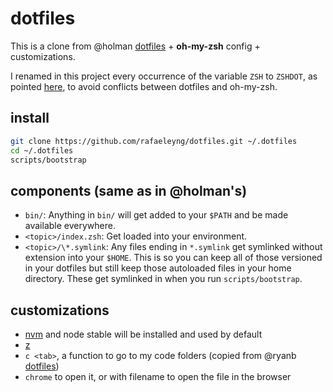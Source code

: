 # dotfiles

This is a clone from @holman [dotfiles](https://github.com/holman/dotfiles) + **oh-my-zsh** config + customizations.

I renamed in this project every occurrence of the variable `ZSH` to `ZSHDOT`, as pointed [here](https://github.com/holman/dotfiles/issues/70), to avoid conflicts between dotfiles and oh-my-zsh.

## install

```sh
git clone https://github.com/rafaeleyng/dotfiles.git ~/.dotfiles
cd ~/.dotfiles
scripts/bootstrap
```

## components (same as in @holman's)

- `bin/`: Anything in `bin/` will get added to your `$PATH` and be made available everywhere.
- `<topic>/index.zsh`: Get loaded into your environment.
- `<topic>/\*.symlink`: Any files ending in `*.symlink` get symlinked without extension into your `$HOME`. This is so you can keep all of those versioned in your dotfiles but still keep those autoloaded files in your home directory. These get symlinked in when you run `scripts/bootstrap`.

## customizations

- [nvm](https://github.com/creationix/nvm) and node stable will be installed and used by default
- [z](https://github.com/rupa/z)
- `c <tab>`, a function to go to my code folders (copied from @ryanb [dotfiles](https://github.com/ryanb/dotfiles/blob/master/oh-my-zsh/custom/plugins/rbates/rbates.plugin.zsh))
- `chrome` to open it, or with filename to open the file in the browser
